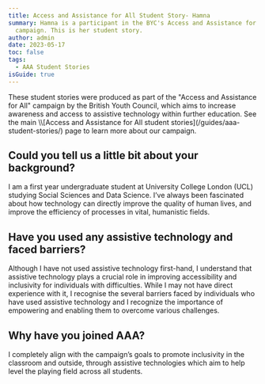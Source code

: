 ```yaml
---
title: Access and Assistance for All Student Story- Hamna
summary: Hamna is a participant in the BYC's Access and Assistance for All
  campaign. This is her student story.
author: admin
date: 2023-05-17
toc: false
tags:
  - AAA Student Stories
isGuide: true
---
```

<div class="callout__info"><span class="callout__icon"></span><span class="callout__text">These student stories were produced as part of the "Access and Assistance for All" campaign by the British Youth Council, which aims to increase awareness and access to assistive technology within further education. See the main \\[Access and Assistance for All student stories](/guides/aaa-student-stories/) page to learn more about our campaign.</span></div>

## Could you tell us a little bit about your background?

I am a first year undergraduate student at University College London (UCL) studying Social Sciences and Data Science. I’ve always been fascinated about how technology can directly improve the quality of human lives, and improve the efficiency of processes in vital, humanistic fields.

## Have you used any assistive technology and faced barriers?

Although I have not used assistive technology first-hand, I understand that assistive technology plays a crucial role in improving accessibility and inclusivity for individuals with difficulties. While I may not have direct experience with it, I recognise the several barriers faced by individuals who have used assistive technology and I recognize the importance of empowering and enabling them to overcome various challenges.

## Why have you joined AAA?

I completely align with the campaign’s goals to promote inclusivity in the classroom and outside, through assistive technologies which aim to help level the playing field across all students.